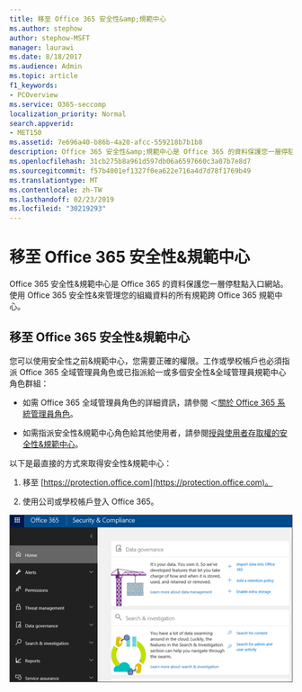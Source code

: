 ```yaml
---
title: 移至 Office 365 安全性&amp;規範中心
ms.author: stephow
author: stephow-MSFT
manager: laurawi
ms.date: 8/18/2017
ms.audience: Admin
ms.topic: article
f1_keywords:
- PCOverview
ms.service: O365-seccomp
localization_priority: Normal
search.appverid:
- MET150
ms.assetid: 7e696a40-b86b-4a20-afcc-559218b7b1b8
description: Office 365 安全性&amp;規範中心是 Office 365 的資料保護您一層停駐點入口網站。使用 Office 365 安全性&amp;來管理您的組織資料的所有規範跨 Office 365 規範中心。
ms.openlocfilehash: 31cb275b8a961d597db06a6597660c3a07b7e8d7
ms.sourcegitcommit: f57b4001ef1327f0ea622e716a4d7d78f1769b49
ms.translationtype: MT
ms.contentlocale: zh-TW
ms.lasthandoff: 02/23/2019
ms.locfileid: "30219293"
---
```

# <a name="go-to-the-office-365-security-amp-compliance-center"></a>移至 Office 365 安全性&amp;規範中心

Office 365 安全性&amp;規範中心是 Office 365 的資料保護您一層停駐點入口網站。使用 Office 365 安全性&amp;來管理您的組織資料的所有規範跨 Office 365 規範中心。
  
## <a name="go-to-the-office-365-security-amp-compliance-center"></a>移至 Office 365 安全性&amp;規範中心

您可以使用安全性之前&amp;規範中心，您需要正確的權限。工作或學校帳戶也必須指派 Office 365 全域管理員角色或已指派給一或多個安全性&amp;全域管理員規範中心角色群組：
  
- 如需 Office 365 全域管理員角色的詳細資訊，請參閱 ＜[關於 Office 365 系統管理員角色](https://support.office.com/article/da585eea-f576-4f55-a1e0-87090b6aaa9d)。 
    
- 如需指派安全性&amp;規範中心角色給其他使用者，請參閱[授與使用者存取權的安全性&amp;規範中心](grant-access-to-the-security-and-compliance-center.md)。
    
以下是最直接的方式來取得安全性&amp;規範中心：
  
1. 移至 [https://protection.office.com](https://protection.office.com)。
    
2. 使用公司或學校帳戶登入 Office 365。
    
![Office 365 安全性&amp;規範中心首頁](media/f1d35324-ac44-4f59-96a7-b11767b43201.png)
  

